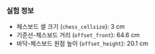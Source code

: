 ### 실험 정보
* 체스보드 셀 크기 (`chess_cellsize`): 3 cm
* 기준선-체스보드 거리 (`offset_front`): 64.6 cm
* 바닥-체스보드 원점 높이 (`offset_height`): 20.1 cm
